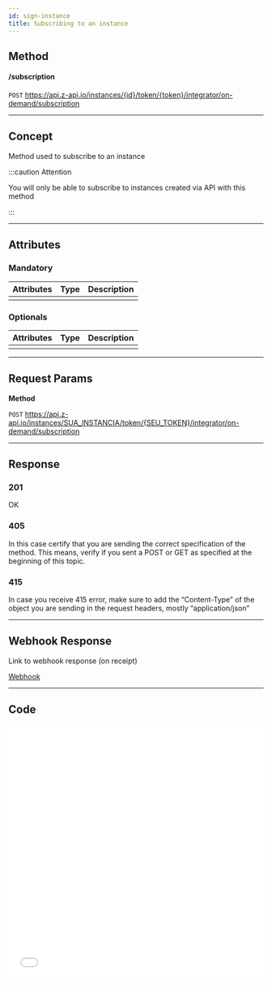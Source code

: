 ```yaml
---
id: sign-instance
title: Subscribing to an instance 
---
```


## Method

#### /subscription

`POST` https://api.z-api.io/instances/{id}/token/{token}/integrator/on-demand/subscription

---

## Concept

Method used to subscribe to an instance 

:::caution Attention 

You will only be able to subscribe to instances created via API with this method

:::

---

## Attributes

### Mandatory 

| Attributes| Type | Description|
| :-------- | :--: | :-------- |
|           |      |           |

### Optionals

| Attributes| Type | Description|
| :-------- | :--: | :-------- |
|           |      |           |

---

## Request Params

**Method**

`POST` https://api.z-api.io/instances/SUA_INSTANCIA/token/{SEU_TOKEN}/integrator/on-demand/subscription

---

## Response

### 201

OK

### 405

In this case certify that you are sending the correct specification of the method. This means, verify if you sent a POST or GET as specified at the beginning of this topic.

### 415

In case you receive 415 error, make sure to add the “Content-Type” of the object you are sending in the request headers, mostly “application/json”

---

## Webhook Response

Link to webhook response (on receipt)

[Webhook](../webhooks/on-message-received#response)

---

## Code

<iframe src="//api.apiembed.com/?source=https://raw.githubusercontent.com/Z-API/z-api-docs/main/json-examples/sign-instance.json&targets=all" frameborder="0" scrolling="no" width="100%" height="500px" seamless></iframe>
